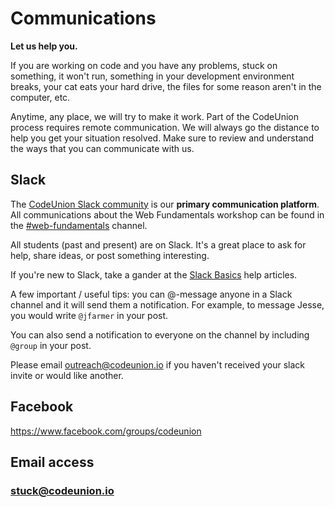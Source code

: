 # Communications

**Let us help you.**

If you are working on code and you have any problems, stuck on something, it won't run, something in your development environment breaks, your cat eats your hard drive, the files for some reason aren't in the computer, etc.

Anytime, any place, we will try to make it work. Part of the CodeUnion process requires remote communication. We will always go the distance to help you get your situation resolved. Make sure to review and understand the ways that you can communicate with us.

## Slack

The [CodeUnion Slack community][slack-cu] is our **primary communication platform**. All communications about the Web Fundamentals workshop can be found in the [#web-fundamentals][slack-web-fun-channel] channel.

All students (past and present) are on Slack. It's a great place to ask for help, share ideas, or post something interesting.

If you're new to Slack, take a gander at the [Slack Basics][slack-basics-help] help articles.

A few important / useful tips: you can @-message anyone in a Slack channel and it will send them a notification. For example, to message Jesse, you would write `@jfarmer` in your post.

You can also send a notification to everyone on the channel by including `@group` in your post.

Please email outreach@codeunion.io if you haven't received your slack invite or would like another.

## Facebook

https://www.facebook.com/groups/codeunion

## Email access

### <a href="stuck@codeunion.io">stuck@codeunion.io</a>

[slack-cu]:https://codeunion.slack.com/
[slack-web-fun-channel]:https://codeunion.slack.com/messages/web-fundamentals/
[slack-basics-help]:https://slack.zendesk.com/hc/en-us/sections/200327667-Slack-Basics
[facebook]:https://www.facebook.com/groups/codeunion
